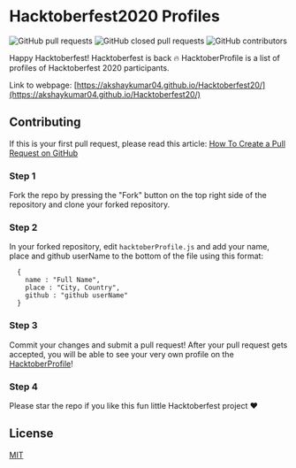 # Hacktoberfest2020 Profiles
![GitHub pull requests](https://img.shields.io/github/issues-pr/akshaykumar04/Hacktoberfest20?color=green) ![GitHub closed pull requests](https://img.shields.io/github/issues-pr-closed/akshaykumar04/Hacktoberfest20) ![GitHub contributors](https://img.shields.io/github/contributors-anon/akshaykumar04/Hacktoberfest20)

Happy Hacktoberfest! Hacktoberfest is back :fire: 
HacktoberProfile is a list of profiles of Hacktoberfest 2020 participants.

Link to webpage: [https://akshaykumar04.github.io/Hacktoberfest20/](https://akshaykumar04.github.io/Hacktoberfest20/)

## Contributing

If this is your first pull request, please read this article: [How To Create a Pull Request on GitHub](https://www.digitalocean.com/community/tutorials/how-to-create-a-pull-request-on-github)

### Step 1

Fork the repo by pressing the "Fork" button on the top right side of the
repository and clone your forked repository.

### Step 2

In your forked repository, edit `hacktoberProfile.js` and add your name, place and github userName to the bottom of the file using this format:

```
  {
    name : "Full Name",
    place : "City, Country",
    github : "github userName"
  }
```

### Step 3 

Commit your changes and submit a pull request! After your pull request gets accepted, you will be able to see your very own profile on the [HacktoberProfile](https://akshaykumar04.github.io/Hacktoberfest20/)!

### Step 4

Please star the repo if you like this fun little Hacktoberfest project :heart:

## License

[MIT](LICENSE)
